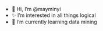 - 👋 Hi, I’m @mayminyi
- ✨ I’m interested in all things logical
- 🌱 I’m currently learning data mining

<!---
mayminyi/mayminyi is a ✨ special ✨ repository because its `README.md` (this file) appears on your GitHub profile.
You can click the Preview link to take a look at your changes.
--->
